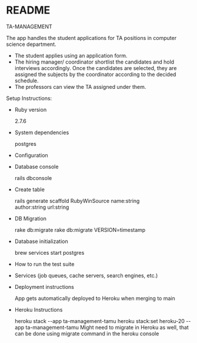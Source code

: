 # README
TA-MANAGEMENT

The app handles the student applications for TA positions in computer science department.
* The student applies using an application form.
* The hiring manager/ coordinator shortlist the candidates and hold interviews accordingly.
Once the candidates are selected, they are assigned the subjects by the coordinator according to
the decided schedule.
* The professors can view the TA assigned under them.

Setup Instructions:

* Ruby version
  
  2.7.6
* System dependencies 
  
  postgres
* Configuration

* Database console 

  rails dbconsole 

* Create table

  rails generate scaffold RubyWinSource name:string \
  author:string url:string
* DB Migration 
 
  rake db:migrate
  rake db:migrate VERSION=timestamp

* Database initialization
  
  brew services start postgres

* How to run the test suite

* Services (job queues, cache servers, search engines, etc.)

* Deployment instructions

  App gets automatically deployed to Heroku when merging to main

* Heroku Instructions
  
  heroku stack --app ta-management-tamu
  heroku stack:set heroku-20 --app ta-management-tamu
  Might need to migrate in Heroku as well, that can be done using migrate command in the heroku console